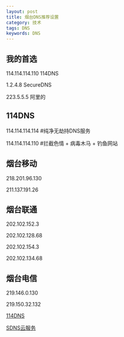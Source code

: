 ```yaml
---
layout: post
title: 烟台DNS推荐设置
category: 技术
tags: DNS
keywords: DNS
---
```


## 我的首选

114.114.114.110 114DNS

1.2.4.8 SecureDNS

223.5.5.5 阿里的

## 114DNS

114.114.114.114 #纯净无劫持DNS服务

114.114.114.110 #拦截色情 + 病毒木马 + 钓鱼网站

## 烟台移动

218.201.96.130

211.137.191.26

## 烟台联通

202.102.152.3

202.102.128.68

202.102.154.3

202.102.134.68

## 烟台电信

219.146.0.130

219.150.32.132


[114DNS](http://green.114dns.com/index.html)

[SDNS云服务](http://www.sdns.cn/)